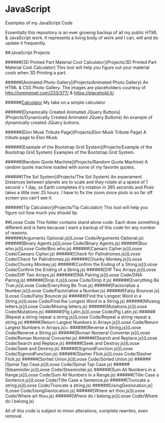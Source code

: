 # JavaScript
Examples of my JavaScript Code

Essentially this repository is an ever growing backup of all my public HTML & JavaScript work. It represents a living body of work and I can, will and do update it frequently.

##JavaScript Projects

######[3D Printed Part Material Cost Calculator](Projects/3D Printed Part Material Cost Calculator)
This tool will help you figure out your material costs when 3D Printing a part.

######[Animated Photo Gallery](Projects/Animated Photo Gallery)
An HTML & CSS Photo Gallery. The images are placeholders courtesy of http://lorempixel.com/233/377/ & https://placehold.it/

######[Calculator](Projects/Calculator)
My take on a simple calculator

######[Dynamically Created Animated JQuery Buttons](Projects/Dynamically Created Animated JQuery Buttons)
An example of dynamically created JQuery buttons.

######[Elon Musk Tribute Page](Projects/Elon Musk Tribute Page)
A tribute page to Elon Musk.

######[Example of the Bootstrap Grid System](Projects/Example of the Bootstrap Grid System)
Examples of the Bootstrap Grid System.

######[Random Quote Machine](Projects/Random Quote Machine)
A random quote machine loaded with some of my favorite quotes.

######[The Sol System](Projects/The Sol System)
An experament. Distances between planets are to scale and they rotate at a speed of 1 second = 1 day, so Earth completes it's rotation in 365 seconds and Pluto  takes a little over 25 hours.  I have to fix the zoom since pluto is so far off screen you can't see it.

######[Tip Calculator](Projects/Tip Calculator)
This tool will help you figure out how much you should tip.


##Loose Code
This folder contains stand alone code. Each does something different and is here because I want a backup of this code for any number of reasons.                                
######[Arguments Optional.js](Loose Code/Arguments Optional.js)
######[Binary Agents.js](Loose Code/Binary Agents.js)
######[Boo who.js](Loose Code/Boo who.js)
######[Caesars Cipher.js](Loose Code/Caesars Cipher.js)
######[Check for Palindromes.js](Loose Code/Check for Palindromes.js)
######[Chunky Monkey.js](Loose Code/Chunky Monkey.js)
######[Confirm the Ending of a String.js](Loose Code/Confirm the Ending of a String.js)
######[Diff Two Arrays.js](Loose Code/Diff Two Arrays.js)
######[DNA Pairing.js](Loose Code/DNA Pairing.js)
######[Drop it.js](Loose Code/Drop it.js)
######[Everything Be True.js](Loose Code/Everything Be True.js)
######[Factorialize a Number.js](Loose Code/Factorialize a Number.js)
######[Falsy Bouncer.js](Loose Code/Falsy Bouncer.js)
######[Find the Longest Word in a String.js](Loose Code/Find the Longest Word in a String.js)
######[Missing letters.js](Loose Code/Missing letters.js)
######[Mutations.js](Loose Code/Mutations.js)
######[Pig Latin.js](Loose Code/Pig Latin.js)
######[Repeat a string repeat a string.js](Loose Code/Repeat a string repeat a string.js)
######[Return Largest Numbers in Arrays.js](Loose Code/Return Largest Numbers in Arrays.js)+
######[Reverse a String.js](Loose Code/Reverse a String.js)
######[Roman Numeral Converter.js](Loose Code/Roman Numeral Converter.js)
######[Search and Replace.js](Loose Code/Search and Replace.js)
######[Seek and Destroy.js](Loose Code/Seek and Destroy.js)
######[SigmoidFunction.js](Loose Code/SigmoidFunction.js)
######[Slasher Flick.js](Loose Code/Slasher Flick.js)
######[Sorted Union.js](Loose Code/Sorted Union.js)
######[Spinal Tap Case.js](Loose Code/Spinal Tap Case.js)
######[Steamroller.js](Loose Code/Steamroller.js)
######[Sum All Numbers in a Range.js](Loose Code/Sum All Numbers in a Range.js)
######[Title Case a Sentence.js](Loose Code/Title Case a Sentence.js)
######[Truncate a string.js](Loose Code/Truncate a string.js)
######[UsingGeolocation.js](Loose Code/UsingGeolocation.js)
######[Where art thou.js](Loose Code/Where art thou.js)
######[Where do I belong.js](Loose Code/Where do I belong.js)


All of this code is subject to minor alterations, complete rewrites, even removal.
